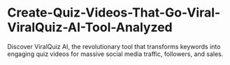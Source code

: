# Create-Quiz-Videos-That-Go-Viral-ViralQuiz-AI-Tool-Analyzed
Discover ViralQuiz AI, the revolutionary tool that transforms keywords into engaging quiz videos for massive social media traffic, followers, and sales.
